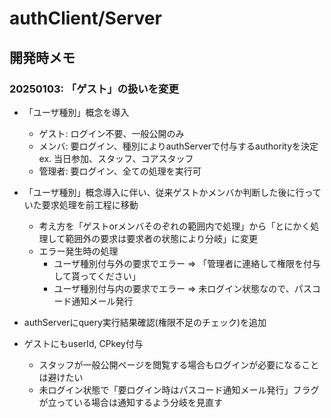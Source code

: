 # authClient/Server

## 開発時メモ

### 20250103: 「ゲスト」の扱いを変更

- 「ユーザ種別」概念を導入
  - ゲスト: ログイン不要、一般公開のみ
  - メンバ: 要ログイン、種別によりauthServerで付与するauthorityを決定<br>
    ex. 当日参加、スタッフ、コアスタッフ
  - 管理者: 要ログイン、全ての処理を実行可

- 「ユーザ種別」概念導入に伴い、従来ゲストかメンバか判断した後に行っていた要求処理を前工程に移動
  - 考え方を「ゲストorメンバそのぞれの範囲内で処理」から「とにかく処理して範囲外の要求は要求者の状態により分岐」に変更
  - エラー発生時の処理
    - ユーザ種別付与外の要求でエラー ⇒ 「管理者に連絡して権限を付与して貰ってください」
    - ユーザ種別付与内の要求でエラー ⇒ 未ログイン状態なので、パスコード通知メール発行

- authServerにquery実行結果確認(権限不足のチェック)を追加

- ゲストにもuserId, CPkey付与
  - スタッフが一般公開ページを閲覧する場合もログインが必要になることは避けたい
  - 未ログイン状態で「要ログイン時はパスコード通知メール発行」フラグが立っている場合は通知するよう分岐を見直す
